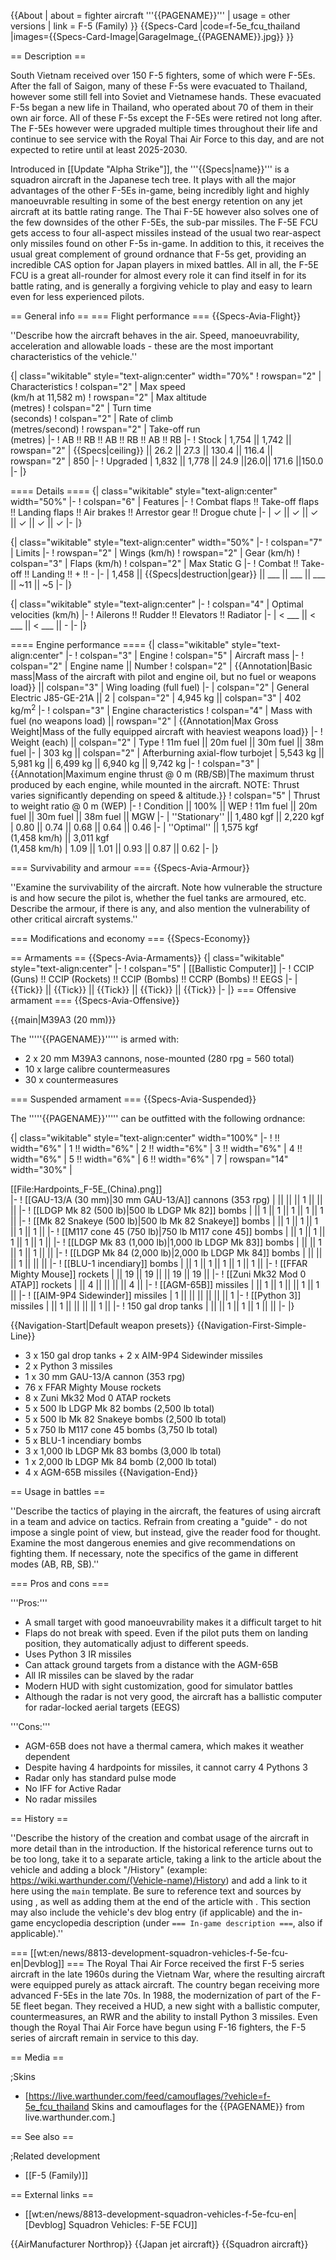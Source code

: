 {{About
| about = fighter aircraft '''{{PAGENAME}}'''
| usage = other versions
| link = F-5 (Family)
}}
{{Specs-Card
|code=f-5e_fcu_thailand
|images={{Specs-Card-Image|GarageImage_{{PAGENAME}}.jpg}}
}}

== Description ==
<!-- ''In the description, the first part should be about the history of and the creation and combat usage of the aircraft, as well as its key features. In the second part, tell the reader about the aircraft in the game. Insert a screenshot of the vehicle, so that if the novice player does not remember the vehicle by name, he will immediately understand what kind of vehicle the article is talking about.'' -->
South Vietnam received over 150 F-5 fighters, some of which were F-5Es. After the fall of Saigon, many of these F-5s were evacuated to Thailand, however some still fell into Soviet and Vietnamese hands. These evacuated F-5s began a new life in Thailand, who operated about 70 of them in their own air force. All of these F-5s except the F-5Es were retired not long after. The F-5Es however were upgraded multiple times throughout their life and continue to see service with the Royal Thai Air Force to this day, and are not expected to retire until at least 2025-2030.

Introduced in [[Update "Alpha Strike"]], the '''{{Specs|name}}''' is a squadron aircraft in the Japanese tech tree. It plays with all the major advantages of the other F-5Es in-game, being incredibly light and highly manoeuvrable resulting in some of the best energy retention on any jet aircraft at its battle rating range. The Thai F-5E however also solves one of the few downsides of the other F-5Es, the sub-par missiles. The F-5E FCU gets access to four all-aspect missiles instead of the usual two rear-aspect only missiles found on other F-5s in-game. In addition to this, it receives the usual great complement of ground ordnance that F-5s get, providing an incredible CAS option for Japan players in mixed battles. All in all, the F-5E FCU is a great all-rounder for almost every role it can find itself in for its battle rating, and is generally a forgiving vehicle to play and easy to learn even for less experienced pilots.

== General info ==
=== Flight performance ===
{{Specs-Avia-Flight}}
<!-- ''Describe how the aircraft behaves in the air. Speed, manoeuvrability, acceleration and allowable loads - these are the most important characteristics of the vehicle.'' -->
''Describe how the aircraft behaves in the air. Speed, manoeuvrability, acceleration and allowable loads - these are the most important characteristics of the vehicle.''

{| class="wikitable" style="text-align:center" width="70%"
! rowspan="2" | Characteristics
! colspan="2" | Max speed<br>(km/h at 11,582 m)
! rowspan="2" | Max altitude<br>(metres)
! colspan="2" | Turn time<br>(seconds)
! colspan="2" | Rate of climb<br>(metres/second)
! rowspan="2" | Take-off run<br>(metres)
|-
! AB !! RB !! AB !! RB !! AB !! RB
|-
! Stock
| 1,754 || 1,742 || rowspan="2" | {{Specs|ceiling}} || 26.2 || 27.3 || 130.4 || 116.4 || rowspan="2" | 850
|-
! Upgraded
| 1,832 || 1,778 || 24.9 ||26.0|| 171.6 ||150.0
|-
|}

==== Details ====
{| class="wikitable" style="text-align:center" width="50%"
|-
! colspan="6" | Features
|-
! Combat flaps !! Take-off flaps !! Landing flaps !! Air brakes !! Arrestor gear !! Drogue chute
|-
| ✓ || ✓ || ✓ || ✓ || ✓ || ✓     <!-- ✓ -->
|-
|}

{| class="wikitable" style="text-align:center" width="50%"
|-
! colspan="7" | Limits
|-
! rowspan="2" | Wings (km/h)
! rowspan="2" | Gear (km/h)
! colspan="3" | Flaps (km/h)
! colspan="2" | Max Static G
|-
! Combat !! Take-off !! Landing !! + !! -
|-
| 1,458 <!-- {{Specs|destruction|body}} --> || {{Specs|destruction|gear}} || ___ || ___ || ___ || ~11 || ~5
|-
|}

{| class="wikitable" style="text-align:center"
|-
! colspan="4" | Optimal velocities (km/h)
|-
! Ailerons !! Rudder !! Elevators !! Radiator
|-
| < ___ || < ___ || < ___ || -
|-
|}

==== Engine performance ====
{| class="wikitable" style="text-align:center"
|-
! colspan="3" | Engine
! colspan="5" | Aircraft mass
|-
! colspan="2" | Engine name || Number
! colspan="2" | {{Annotation|Basic mass|Mass of the aircraft with pilot and engine oil, but no fuel or weapons load}} || colspan="3" | Wing loading (full fuel)
|-
| colspan="2" | General Electric J85-GE-21A || 2
| colspan="2" | 4,945 kg || colspan="3" | 402 kg/m<sup>2</sup>
|-
! colspan="3" | Engine characteristics
! colspan="4" | Mass with fuel (no weapons load) || rowspan="2" | {{Annotation|Max Gross<br>Weight|Mass of the fully equipped aircraft with heaviest weapons load}}
|-
! Weight (each) || colspan="2" | Type
! 11m fuel || 20m fuel || 30m fuel || 38m fuel
|-
| 303 kg || colspan="2" | Afterburning axial-flow turbojet
| 5,543 kg || 5,981 kg || 6,499 kg || 6,940 kg || 9,742 kg
|-
! colspan="3" | {{Annotation|Maximum engine thrust @ 0 m (RB/SB)|The maximum thrust produced by each engine, while mounted in the aircraft. NOTE: Thrust varies significantly depending on speed & altitude.}}
! colspan="5" | Thrust to weight ratio @ 0 m (WEP)
|-
! Condition || 100% || WEP
! 11m fuel || 20m fuel || 30m fuel || 38m fuel || MGW
|-
| ''Stationary'' || 1,480 kgf || 2,220 kgf
| 0.80 || 0.74 || 0.68 || 0.64 || 0.46
|-
| ''Optimal'' || 1,575 kgf<br>(1,458 km/h) || 3,011 kgf<br>(1,458 km/h)
| 1.09 || 1.01 || 0.93 || 0.87 || 0.62
|-
|}

=== Survivability and armour ===
{{Specs-Avia-Armour}}
<!-- ''Examine the survivability of the aircraft. Note how vulnerable the structure is and how secure the pilot is, whether the fuel tanks are armoured, etc. Describe the armour, if there is any, and also mention the vulnerability of other critical aircraft systems.'' -->
''Examine the survivability of the aircraft. Note how vulnerable the structure is and how secure the pilot is, whether the fuel tanks are armoured, etc. Describe the armour, if there is any, and also mention the vulnerability of other critical aircraft systems.''

=== Modifications and economy ===
{{Specs-Economy}}

== Armaments ==
{{Specs-Avia-Armaments}}
{| class="wikitable" style="text-align:center"
|-
! colspan="5" | [[Ballistic Computer]]
|-
! CCIP (Guns) !! CCIP (Rockets) !! CCIP (Bombs) !! CCRP (Bombs) !! EEGS
|-
| {{Tick}} || {{Tick}} || {{Tick}} || {{Tick}} || {{Tick}}
|-
|}
=== Offensive armament ===
{{Specs-Avia-Offensive}}
<!-- ''Describe the offensive armament of the aircraft, if any. Describe how effective the cannons and machine guns are in a battle, and also what belts or drums are better to use. If there is no offensive weaponry, delete this subsection.'' -->
{{main|M39A3 (20 mm)}}

The '''''{{PAGENAME}}''''' is armed with:

* 2 x 20 mm M39A3 cannons, nose-mounted (280 rpg = 560 total)
* 10 x large calibre countermeasures
* 30 x countermeasures

=== Suspended armament ===
{{Specs-Avia-Suspended}}
<!-- ''Describe the aircraft's suspended armament: additional cannons under the wings, bombs, rockets and torpedoes. This section is especially important for bombers and attackers. If there is no suspended weaponry remove this subsection.'' -->

The '''''{{PAGENAME}}''''' can be outfitted with the following ordnance:

{| class="wikitable" style="text-align:center" width="100%"
|-
! !! width="6%" | 1 !! width="6%" | 2 !! width="6%" | 3 !! width="6%" | 4 !! width="6%" | 5 !! width="6%" | 6 !! width="6%" | 7
| rowspan="14" width="30%" | <div class="ttx-image">[[File:Hardpoints_F-5E_(China).png]]</div>
|-
! [[GAU-13/A (30 mm)|30 mm GAU-13/A]] cannons (353 rpg)
| || || || 1 || || ||
|-
! [[LDGP Mk 82 (500 lb)|500 lb LDGP Mk 82]] bombs
| || 1 || 1 || 1 || 1 || 1 ||
|-
! [[Mk 82 Snakeye (500 lb)|500 lb Mk 82 Snakeye]] bombs
| || 1 || 1 || 1 || 1 || 1 ||
|-
! [[M117 cone 45 (750 lb)|750 lb M117 cone 45]] bombs
| || 1 || 1 || 1 || 1 || 1 ||
|-
! [[LDGP Mk 83 (1,000 lb)|1,000 lb LDGP Mk 83]] bombs
| || || 1 || 1 || 1 || ||
|-
! [[LDGP Mk 84 (2,000 lb)|2,000 lb LDGP Mk 84]] bombs
| || || || 1 || || ||
|-
! [[BLU-1 incendiary]] bombs
| || 1 || 1 || 1 || 1 || 1 ||
|-
! [[FFAR Mighty Mouse]] rockets
| || 19 || 19 || || 19 || 19 ||
|-
! [[Zuni Mk32 Mod 0 ATAP]] rockets
| || 4 || || || || 4 ||
|-
! [[AGM-65B]] missiles
| || 1 || 1 || || 1 || 1 ||
|-
! [[AIM-9P4 Sidewinder]] missiles
| 1 || || || || || || 1
|-
! [[Python 3]] missiles
| || 1 || || || || 1 ||
|-
! 150 gal drop tanks
| || || 1 || 1 || 1 || ||
|-
|}

{{Navigation-Start|Default weapon presets}}
{{Navigation-First-Simple-Line}}

* 3 x 150 gal drop tanks + 2 x AIM-9P4 Sidewinder missiles
* 2 x Python 3 missiles
* 1 x 30 mm GAU-13/A cannon (353 rpg)
* 76 x FFAR Mighty Mouse rockets
* 8 x Zuni Mk32 Mod 0 ATAP rockets
* 5 x 500 lb LDGP Mk 82 bombs (2,500 lb total)
* 5 x 500 lb Mk 82 Snakeye bombs (2,500 lb total)
* 5 x 750 lb M117 cone 45 bombs (3,750 lb total)
* 5 x BLU-1 incendiary bombs
* 3 x 1,000 lb LDGP Mk 83 bombs (3,000 lb total)
* 1 x 2,000 lb LDGP Mk 84 bomb (2,000 lb total)
* 4 x AGM-65B missiles
{{Navigation-End}}

== Usage in battles ==
<!-- ''Describe the tactics of playing in the aircraft, the features of using aircraft in a team and advice on tactics. Refrain from creating a "guide" - do not impose a single point of view, but instead, give the reader food for thought. Examine the most dangerous enemies and give recommendations on fighting them. If necessary, note the specifics of the game in different modes (AB, RB, SB).'' -->
''Describe the tactics of playing in the aircraft, the features of using aircraft in a team and advice on tactics. Refrain from creating a "guide" - do not impose a single point of view, but instead, give the reader food for thought. Examine the most dangerous enemies and give recommendations on fighting them. If necessary, note the specifics of the game in different modes (AB, RB, SB).''

=== Pros and cons ===
<!-- ''Summarise and briefly evaluate the vehicle in terms of its characteristics and combat effectiveness. Mark its pros and cons in the bulleted list. Try not to use more than 6 points for each of the characteristics. Avoid using categorical definitions such as "bad", "good" and the like - use substitutions with softer forms such as "inadequate" and "effective".'' -->

'''Pros:'''

* A small target with good manoeuvrability makes it a difficult target to hit
* Flaps do not break with speed. Even if the pilot puts them on landing position, they automatically adjust to different speeds.
* Uses Python 3 IR missiles
* Can attack ground targets from a distance with the AGM-65B
* All IR missiles can be slaved by the radar
* Modern HUD with sight customization, good for simulator battles
* Although the radar is not very good, the aircraft has a ballistic computer for radar-locked aerial targets (EEGS)

'''Cons:'''

* AGM-65B does not have a thermal camera, which makes it weather dependent
* Despite having 4 hardpoints for missiles, it cannot carry 4 Pythons 3
* Radar only has standard pulse mode
* No IFF for Active Radar
* No radar missiles

== History ==
<!-- ''Describe the history of the creation and combat usage of the aircraft in more detail than in the introduction. If the historical reference turns out to be too long, take it to a separate article, taking a link to the article about the vehicle and adding a block "/History" (example: <nowiki>https://wiki.warthunder.com/(Vehicle-name)/History</nowiki>) and add a link to it here using the <code>main</code> template. Be sure to reference text and sources by using <code><nowiki><ref></ref></nowiki></code>, as well as adding them at the end of the article with <code><nowiki><references /></nowiki></code>. This section may also include the vehicle's dev blog entry (if applicable) and the in-game encyclopedia description (under <code><nowiki>=== In-game description ===</nowiki></code>, also if applicable).'' -->
''Describe the history of the creation and combat usage of the aircraft in more detail than in the introduction. If the historical reference turns out to be too long, take it to a separate article, taking a link to the article about the vehicle and adding a block "/History" (example: <nowiki>https://wiki.warthunder.com/(Vehicle-name)/History</nowiki>) and add a link to it here using the <code>main</code> template. Be sure to reference text and sources by using <code><nowiki><ref></ref></nowiki></code>, as well as adding them at the end of the article with <code><nowiki><references /></nowiki></code>. This section may also include the vehicle's dev blog entry (if applicable) and the in-game encyclopedia description (under <code><nowiki>=== In-game description ===</nowiki></code>, also if applicable).''

=== [[wt:en/news/8813-development-squadron-vehicles-f-5e-fcu-en|Devblog]] ===
The Royal Thai Air Force received the first F-5 series aircraft in the late 1960s during the Vietnam War, where the resulting aircraft were equipped purely as attack aircraft. The country began receiving more advanced F-5Es in the late 70s. In 1988, the modernization of part of the F-5E fleet began. They received a HUD, a new sight with a ballistic computer, countermeasures, an RWR and the ability to install Python 3 missiles. Even though the Royal Thai Air Force have begun using F-16 fighters, the F-5 series of aircraft remain in service to this day.

== Media ==
<!-- ''Excellent additions to the article would be video guides, screenshots from the game, and photos.'' -->

;Skins

* [https://live.warthunder.com/feed/camouflages/?vehicle=f-5e_fcu_thailand Skins and camouflages for the {{PAGENAME}} from live.warthunder.com.]

== See also ==
<!-- ''Links to the articles on the War Thunder Wiki that you think will be useful for the reader, for example:''
* ''reference to the series of the aircraft;''
* ''links to approximate analogues of other nations and research trees.'' -->

;Related development

* [[F-5 (Family)]]

== External links ==
<!-- ''Paste links to sources and external resources, such as:''
* ''topic on the official game forum;''
* ''other literature.'' -->

* [[wt:en/news/8813-development-squadron-vehicles-f-5e-fcu-en|[Devblog] Squadron Vehicles: F-5E FCU]]


{{AirManufacturer Northrop}}
{{Japan jet aircraft}}
{{Squadron aircraft}}